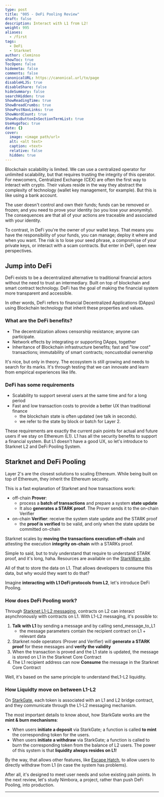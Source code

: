 ```yaml
---
type: post
title: "005 - DeFi Pooling Review"
draft: false
description: Interact with L1 from L2!
weight: 995
aliases:
  - /first
tags:
  - DeFi
  - Starknet
author: cleminso
showToc: true
TocOpen: false
hidemeta: false
comments: false
canonicalURL: https://canonical.url/to/page
disableHLJS: true
disableShare: false
hideSummary: false
searchHidden: true
ShowReadingTime: true
ShowBreadCrumbs: true
ShowPostNavLinks: true
ShowWordCount: true
ShowRssButtonInSectionTermList: true
UseHugoToc: true
date: {}
cover:
  image: <image path/url>
  alt: <alt text>
  caption: <text>
  relative: false
  hidden: true
---
```


Blockchain scalability is limited. We can use a centralized operator for unlimited scalability, but that requires trusting the integrity of this operator. For newcomers, Centralized Exchange (CEX) are often the first way to interact with crypto. Their values reside in the way they abstract the complexity of technology (wallet key management, for example). But this is like using a bank account. 

The user doesn't control and own their funds; funds can be removed or frozen; and you need to prove your identity (so you lose your anonymity). The consequences are that all of your actions are traceable and associated with your identity.

To contrast, in DeFi you're the owner of your wallet keys. That means you have the responsibility of your funds, you can manage; deploy it where and when you want. The risk is to lose your seed phrase, a compromise of your private keys, or interact with a scam contracts. But enter in DeFi, open new perspectives.

## Jump into DeFi

DeFi exists to be a decentralized alternative to traditional financial actors without the need to trust an intermediary. Built on top of blockchain and smart contract technology. DeFi has the goal of making the financial system more transparent and accessible.

In other words, DeFi refers to financial Decentralized Applications (DApps) using Blockchain technology that inherit 
these properties and values.

### What are the DeFi benefits?

- The decentralization allows censorship resistance; anyone can participate.
- Network effects by integrating or supporting DApps, together
- Inheritance of Blockchain infrastructure benefits; fast and "low cost" transactions; immutability of smart contracts; noncustodial ownership

It's nice, but only in theory. The ecosystem is still growing and needs to search for its marks. It's through testing that we can innovate and learn from empirical experiences like life.

### DeFi has some requirements

- Scalability to support several users at the same time and for a long period
- Fast and low transaction costs to provide a better UX than traditional finance
	- the blockchain state is often updated (we talk in seconds).
	- we refer to the state by block or batch for Layer 2.

These requirements are exactly the current pain points for actual and future users if we stay on Ethereum (L1).
L1 has all the security benefits to support a financial system. But L1 doesn't have a good UX, so let's introduce to Starknet L2 and DeFi Pooling System.

## Starknet and DeFi Pooling

Layer 2's are the closest solutions to scaling Ethereum. While being built on top of Ethereum, they inherit the Ethereum security.

This is a fast explanation of Starknet and how transactions work:
- off-chain **Prover**:
	- process a **batch of transactions** and prepare a system **state update**
	- It also **generates a STARK proof**. The Prover sends it to the on-chain Verifier
- on-chain **Verifier**: receive the system state update and the STARK proof
	- the **proof is verified** to be valid, and only when the state update be committed on-chain

Starknet scales by **moving the transactions execution off-chain** and attesting the execution **integrity on-chain** with a STARKs proof.

Simple to said, but to truly understand that require to understand STARK proof, and it's long, haha. Resources are available on the [StarkWare site](https://starkware.co/stark*/).

All of that to store the data on L1. That allows developers to consume this data, but why would they want to do that? 

Imagine **interacting with L1 DeFi protocols from L2**, let's introduce DeFi Pooling.

### How does DeFi Pooling work?

Through [Starknet L1-L2 messaging](https://docs.starknet.io/documentation/architecture_and_concepts/Network_Architecture/messaging-mechanism/), contracts on L2 can interact asynchronously with contracts on L1.
With L1-L2 messaging, it's possible to:
1. **Talk with L1** by sending a message and by calling send_message_to_L1
	- the message parameters contain the recipient contract on L1 + relevant data
2. Starknet node operators (Prover and Verifier) will **generate a STARK proof** for these messages and **verify the validity**
3. When the transaction is proved and the L1 state is updated, the message is stored on L1 in the Starknet Core Contract
4. The L1 recipient address can now **Consume** the message in the Starknet Core Contract

Well, it's based on the same principle to understand theL1-L2 liquidity.

### How Liquidty move on between L1-L2

On [StarkGate](https://starkgate.starknet.io/), each token is associated with an L1 and L2 bridge contract, and they communicate through the L1-L2 messaging mechanism.

The most important details to know about, how StarkGate works are the **mint & burn mechanisms**:
- When users **initiate a deposit** via StarkGate; a function is called **to mint** the corresponding token for the users.
- When users **initiate a withdraw** via StarkGate; a function is called to burn the corresponding token from the balance of L2 users.
The power of this system is that **liquidity always resides on L1**!

By the way, that allows other features, like [Escape Hatch](https://docs.starkware.co/starkex/perpetual/forced-actions-escape-hatch-perpetual.html), to allow users to directly withdraw from L1 (in case the system has problems).

After all, it's designed to meet user needs and solve existing pain points. 
In the next review, let's study Nimbora, a project, rather than push DeFi Pooling, into production.

---